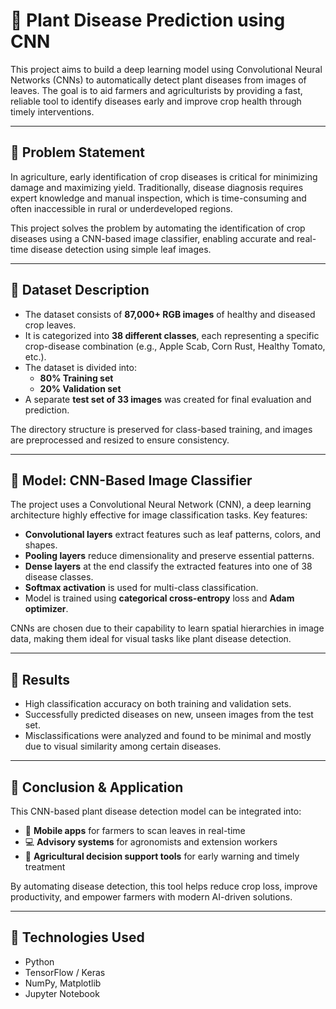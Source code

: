 # 🌿 Plant Disease Prediction using CNN

This project aims to build a deep learning model using Convolutional Neural Networks (CNNs) to automatically detect plant diseases from images of leaves. The goal is to aid farmers and agriculturists by providing a fast, reliable tool to identify diseases early and improve crop health through timely interventions.

---

## 🧩 Problem Statement

In agriculture, early identification of crop diseases is critical for minimizing damage and maximizing yield. Traditionally, disease diagnosis requires expert knowledge and manual inspection, which is time-consuming and often inaccessible in rural or underdeveloped regions.

This project solves the problem by automating the identification of crop diseases using a CNN-based image classifier, enabling accurate and real-time disease detection using simple leaf images.

---

## 📂 Dataset Description

- The dataset consists of **87,000+ RGB images** of healthy and diseased crop leaves.
- It is categorized into **38 different classes**, each representing a specific crop-disease combination (e.g., Apple Scab, Corn Rust, Healthy Tomato, etc.).
- The dataset is divided into:
  - **80% Training set**
  - **20% Validation set**
- A separate **test set of 33 images** was created for final evaluation and prediction.

The directory structure is preserved for class-based training, and images are preprocessed and resized to ensure consistency.

---

## 🧠 Model: CNN-Based Image Classifier

The project uses a Convolutional Neural Network (CNN), a deep learning architecture highly effective for image classification tasks. Key features:

- **Convolutional layers** extract features such as leaf patterns, colors, and shapes.
- **Pooling layers** reduce dimensionality and preserve essential patterns.
- **Dense layers** at the end classify the extracted features into one of 38 disease classes.
- **Softmax activation** is used for multi-class classification.
- Model is trained using **categorical cross-entropy** loss and **Adam optimizer**.

CNNs are chosen due to their capability to learn spatial hierarchies in image data, making them ideal for visual tasks like plant disease detection.

---

## 🧪 Results

- High classification accuracy on both training and validation sets.
- Successfully predicted diseases on new, unseen images from the test set.
- Misclassifications were analyzed and found to be minimal and mostly due to visual similarity among certain diseases.

---

## 🚀 Conclusion & Application

This CNN-based plant disease detection model can be integrated into:

- 📱 **Mobile apps** for farmers to scan leaves in real-time
- 💻 **Advisory systems** for agronomists and extension workers
- 🌾 **Agricultural decision support tools** for early warning and timely treatment

By automating disease detection, this tool helps reduce crop loss, improve productivity, and empower farmers with modern AI-driven solutions.

---

## 📌 Technologies Used

- Python
- TensorFlow / Keras
- NumPy, Matplotlib
- Jupyter Notebook
